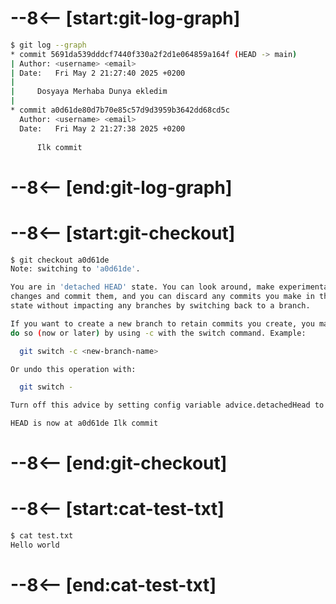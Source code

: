 # --8<-- [start:git-log-graph]
```bash 
$ git log --graph
* commit 5691da539dddcf7440f330a2f2d1e064859a164f (HEAD -> main)
| Author: <username> <email>
| Date:   Fri May 2 21:27:40 2025 +0200
| 
|     Dosyaya Merhaba Dunya ekledim
| 
* commit a0d61de80d7b70e85c57d9d3959b3642dd68cd5c
  Author: <username> <email>
  Date:   Fri May 2 21:27:38 2025 +0200
  
      Ilk commit
```
# --8<-- [end:git-log-graph]
# --8<-- [start:git-checkout]
```bash hl_lines="19"
$ git checkout a0d61de
Note: switching to 'a0d61de'.

You are in 'detached HEAD' state. You can look around, make experimental
changes and commit them, and you can discard any commits you make in this
state without impacting any branches by switching back to a branch.

If you want to create a new branch to retain commits you create, you may
do so (now or later) by using -c with the switch command. Example:

  git switch -c <new-branch-name>

Or undo this operation with:

  git switch -

Turn off this advice by setting config variable advice.detachedHead to false

HEAD is now at a0d61de Ilk commit
```
# --8<-- [end:git-checkout]
# --8<-- [start:cat-test-txt]
```bash 
$ cat test.txt
Hello world
```
# --8<-- [end:cat-test-txt]

